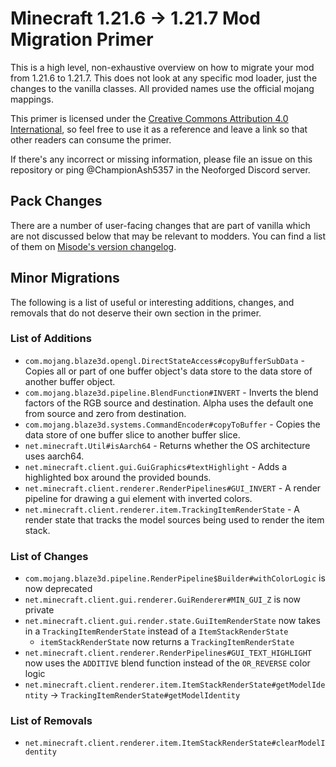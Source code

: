 # Minecraft 1.21.6 -> 1.21.7 Mod Migration Primer

This is a high level, non-exhaustive overview on how to migrate your mod from 1.21.6 to 1.21.7. This does not look at any specific mod loader, just the changes to the vanilla classes. All provided names use the official mojang mappings.

This primer is licensed under the [Creative Commons Attribution 4.0 International](http://creativecommons.org/licenses/by/4.0/), so feel free to use it as a reference and leave a link so that other readers can consume the primer.

If there's any incorrect or missing information, please file an issue on this repository or ping @ChampionAsh5357 in the Neoforged Discord server.

## Pack Changes

There are a number of user-facing changes that are part of vanilla which are not discussed below that may be relevant to modders. You can find a list of them on [Misode's version changelog](https://misode.github.io/versions/?id=1.21.7&tab=changelog).

## Minor Migrations

The following is a list of useful or interesting additions, changes, and removals that do not deserve their own section in the primer.

### List of Additions

- `com.mojang.blaze3d.opengl.DirectStateAccess#copyBufferSubData` - Copies all or part of one buffer object's data store to the data store of another buffer object.
- `com.mojang.blaze3d.pipeline.BlendFunction#INVERT` - Inverts the blend factors of the RGB source and destination. Alpha uses the default one from source and zero from destination.
- `com.mojang.blaze3d.systems.CommandEncoder#copyToBuffer` - Copies the data store of one buffer slice to another buffer slice.
- `net.minecraft.Util#isAarch64` - Returns whether the OS architecture uses aarch64.
- `net.minecraft.client.gui.GuiGraphics#textHighlight` - Adds a highlighted box around the provided bounds.
- `net.minecraft.client.renderer.RenderPipelines#GUI_INVERT` - A render pipeline for drawing a gui element with inverted colors.
- `net.minecraft.client.renderer.item.TrackingItemRenderState` - A render state that tracks the model sources being used to render the item stack.

### List of Changes

- `com.mojang.blaze3d.pipeline.RenderPipeline$Builder#withColorLogic` is now deprecated
- `net.minecraft.client.gui.renderer.GuiRenderer#MIN_GUI_Z` is now private
- `net.minecraft.client.gui.render.state.GuiItemRenderState` now takes in a `TrackingItemRenderState` instead of a `ItemStackRenderState`
    - `itemStackRenderState` now returns a `TrackingItemRenderState`
- `net.minecraft.client.renderer.RenderPipelines#GUI_TEXT_HIGHLIGHT` now uses the `ADDITIVE` blend function instead of the `OR_REVERSE` color logic
- `net.minecraft.client.renderer.item.ItemStackRenderState#getModelIdentity` -> `TrackingItemRenderState#getModelIdentity`

### List of Removals

- `net.minecraft.client.renderer.item.ItemStackRenderState#clearModelIdentity`
